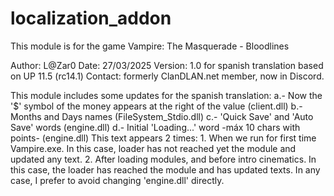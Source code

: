 # localization_addon

This module is for the game Vampire: The Masquerade - Bloodlines
 
Author: L@Zar0
Date: 27/03/2025
Version: 1.0 for spanish translation based on UP 11.5 (rc14.1)
Contact: formerly ClanDLAN.net member, now in Discord.

This module includes some updates for the spanish translation:
a.-	Now the '$' symbol of the money appears at the right of the value	(client.dll)
b.- Months and Days names									(FileSystem_Stdio.dll)
c.- 'Quick Save' and 'Auto Save' words						(engine.dll)
d.- Initial 'Loading...' word -máx 10 chars with points-	(engine.dll)
		This text appears 2 times:
  		1. When we run for first time Vampire.exe. In this case, loader has not
			   reached yet the module and updated any text.
			2. After loading modules, and before intro cinematics.
			   In this case, the loader has reached the module and has updated texts.
		In any case, I prefer to avoid changing 'engine.dll' directly.
